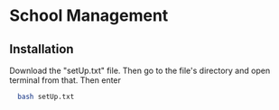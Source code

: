 # School Management
## Installation

Download the "setUp.txt" file. Then go to the file's directory and open terminal from that. Then enter

```bash
  bash setUp.txt
```